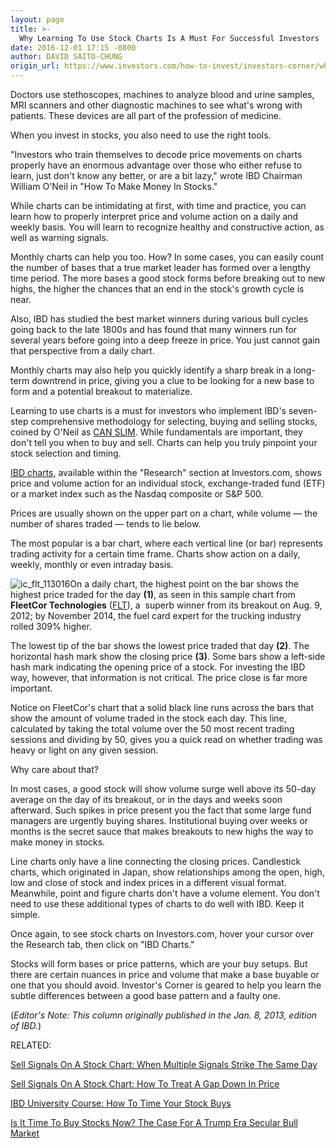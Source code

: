 ```yaml
---
layout: page
title: >-
  Why Learning To Use Stock Charts Is A Must For Successful Investors
date: 2016-12-01 17:15 -0800
author: DAVID SAITO-CHUNG
origin_url: https://www.investors.com/how-to-invest/investors-corner/why-stock-charts-are-a-must-for-successful-investors/
---
```


Doctors use stethoscopes, machines to analyze blood and urine samples, MRI scanners and other diagnostic machines to see what's wrong with patients. These devices are all part of the profession of medicine.

When you invest in stocks, you also need to use the right tools.

"Investors who train themselves to decode price movements on charts properly have an enormous advantage over those who either refuse to learn, just don't know any better, or are a bit lazy," wrote IBD Chairman William O'Neil in "How To Make Money In Stocks."

While charts can be intimidating at first, with time and practice, you can learn how to properly interpret price and volume action on a daily and weekly basis. You will learn to recognize healthy and constructive action, as well as warning signals.

Monthly charts can help you too. How? In some cases, you can easily count the number of bases that a true market leader has formed over a lengthy time period. The more bases a good stock forms before breaking out to new highs, the higher the chances that an end in the stock's growth cycle is near.

Also, IBD has studied the best market winners during various bull cycles going back to the late 1800s and has found that many winners run for several years before going into a deep freeze in price. You just cannot gain that perspective from a daily chart.

Monthly charts may also help you quickly identify a sharp break in a long-term downtrend in price, giving you a clue to be looking for a new base to form and a potential breakout to materialize.

Learning to use charts is a must for investors who implement IBD's seven-step comprehensive methodology for selecting, buying and selling stocks, coined by O'Neil as [CAN SLIM](https://www.investors.com/ibd-university/can-slim/). While fundamentals are important, they don't tell you when to buy and sell. Charts can help you truly pinpoint your stock selection and timing.

[IBD charts](http://research.investors.com/stock-charts/nasdaq-nasdaq-composite-0ndqc.htm?cht=pvc&type=DAILY), available within the "Research" section at Investors.com, shows price and volume action for an individual stock, exchange-traded fund (ETF) or a market index such as the Nasdaq composite or S&P 500.

Prices are usually shown on the upper part on a chart, while volume — the number of shares traded — tends to lie below.

The most popular is a bar chart, where each vertical line (or bar) represents trading activity for a certain time frame. Charts show action on a daily, weekly, monthly or even intraday basis.

![ic_flt_113016](https://www.investors.com/wp-content/uploads/2016/11/IC_flt_113016-1024x501.png)On a daily chart, the highest point on the bar shows the highest price traded for the day **(1)**, as seen in this sample chart from **FleetCor Technologies** ([FLT](https://research.investors.com/quote.aspx?symbol=FLT)), a  superb winner from its breakout on Aug. 9, 2012; by November 2014, the fuel card expert for the trucking industry rolled 309% higher.

The lowest tip of the bar shows the lowest price traded that day **(2)**. The horizontal hash mark show the closing price **(3)**. Some bars show a left-side hash mark indicating the opening price of a stock. For investing the IBD way, however, that information is not critical. The price close is far more important.

Notice on FleetCor's chart that a solid black line runs across the bars that show the amount of volume traded in the stock each day. This line, calculated by taking the total volume over the 50 most recent trading sessions and dividing by 50, gives you a quick read on whether trading was heavy or light on any given session.

Why care about that?

In most cases, a good stock will show volume surge well above its 50-day average on the day of its breakout, or in the days and weeks soon afterward. Such spikes in price present you the fact that some large fund managers are urgently buying shares. Institutional buying over weeks or months is the secret sauce that makes breakouts to new highs the way to make money in stocks.

Line charts only have a line connecting the closing prices. Candlestick charts, which originated in Japan, show relationships among the open, high, low and close of stock and index prices in a different visual format. Meanwhile, point and figure charts don't have a volume element. You don't need to use these additional types of charts to do well with IBD. Keep it simple.

Once again, to see stock charts on Investors.com, hover your cursor over the Research tab, then click on "IBD Charts."

Stocks will form bases or price patterns, which are your buy setups. But there are certain nuances in price and volume that make a base buyable or one that you should avoid. Investor's Corner is geared to help you learn the subtle differences between a good base pattern and a faulty one.

(_Editor's Note: This column originally published in the Jan. 8, 2013, edition of IBD._)

RELATED:

[Sell Signals On A Stock Chart: When Multiple Signals Strike The Same Day](https://www.investors.com/how-to-invest/investors-corner/lightning-strikes-twice-multiple-sell-signals-can-trigger-the-same-day/)

[Sell Signals On A Stock Chart: How To Treat A Gap Down In Price](https://www.investors.com/how-to-invest/investors-corner/when-to-sell-when-a-big-gap-down-in-price-means-its-time-to-exit/)

[IBD University Course: How To Time Your Stock Buys](https://www.investors.com/ibd-university/how-to-buy/)

[Is It Time To Buy Stocks Now? The Case For A Trump Era Secular Bull Market](https://www.investors.com/news/trump-win-stocks-rise-new-bull-market/)
